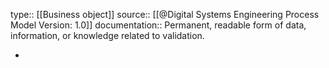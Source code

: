 type:: [[Business object]]
source:: [[@Digital Systems Engineering Process Model Version: 1.0]]
documentation:: Permanent, readable form of data, information, or knowledge related to validation.

-